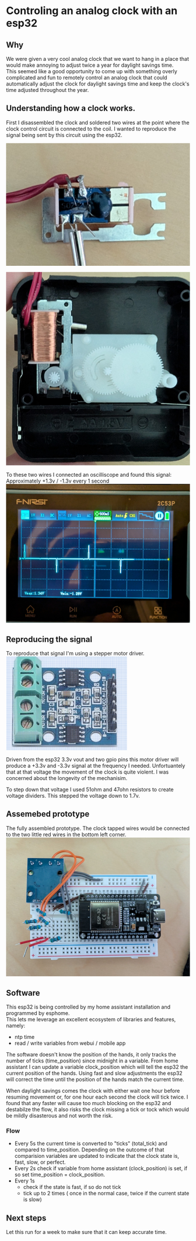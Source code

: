 # Controling an analog clock with an esp32

## Why
We were given a very cool analog clock that we want to hang in a place that would make annoying to adjust twice a year for daylight savings time.  
This seemed like a good opportunity to come up with something overly complicated and fun to remotely control an analog clock that could automatically adjust the clock for daylight savings time and keep the clock's time adjusted throughout the year. 

## Understanding how a clock works. 

First I disassembled the clock and soldered two wires at the point where the clock control circuit is connected to the coil.   I wanted to reproduce the signal being sent by this circuit using the esp32. 

![alt text][tapped-in]

[tapped-in]: https://github.com/moxiknox/clock/blob/main/photos/tapped-in.jpg "wires tapped into clocks circuit"

![alt text][reassembled]

[reassembled]: https://github.com/moxiknox/clock/blob/main/photos/assembled.jpg "wires tapped into clocks circuit and reassembled"

To these two wires I connected an oscilliscope and found this signal: 
Approximately +1.3v / -1.3v every 1 second
![alt text][signal]

[signal]: https://github.com/moxiknox/clock/blob/main/photos/signal.jpg "oscilliscope signal"



## Reproducing the signal

To reproduce that signal I'm using a stepper motor driver.  
![alt text][motor-driver]

[motor-driver]: https://github.com/moxiknox/clock/blob/main/photos/motor-driver.png "motor-driver"

Driven from the esp32 3.3v vout and two gpio pins this motor driver will produce a +3.3v and -3.3v signal at the frequency I needed.   Unfortuantely that at that voltage the movement of the clock is quite violent.  I was concerned about the longevity of the mechanisim.

To step down that voltage I used 51ohm and 47ohn resistors to create voltage dividers. This stepped the voltage down to 1.7v.

## Assemebed prototype

The fully assembled prototype.  The clock tapped wires would be connected to the two little red wires in the bottom left corner. 
![alt text][prototype]

[prototype]: https://github.com/moxiknox/clock/blob/main/photos/prototype.jpg "Assembled prototype"


## Software

This esp32 is being controlled by my home assistant installation and programmed by esphome.  
This lets me leverage an excellent ecosystem of libraries and features, namely:
* ntp time
* read / write variables from webui / mobile app

The software doesn't know the position of the hands, it only tracks the number of ticks (time_position) since midnight in a variable.  From home assistant I can update a variable clock_position which will tell the esp32 the current position of the hands.  Using fast and slow adjustments the esp32 will correct the time until the position of the hands match the current time.  

When daylight savings comes the clock with either wait one hour before resuming movement or, for one hour each second the clock will tick twice.  I found that any faster will cause too much blocking on the esp32 and destabilze the flow, it also risks the clock missing a tick or tock which would be mildly disasterous and not worth the risk.

### Flow
* Every 5s the current time is converted to "ticks" (total_tick) and compared to time_position. Depending on the outcome of that comparision variables are updated to indicate that the clock state is, fast, slow, or perfect.
* Every 2s check if variable from home assistant (clock_position) is set, if so set time_position = clock_position.
* Every 1s
  * check if the state is fast, if so do not tick
  * tick up to 2 times ( once in the normal case, twice if the current state is slow)
 

## Next steps

Let this run for a week to make sure that it can keep accurate time.


